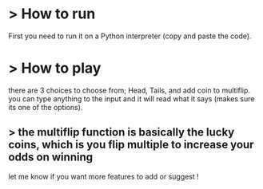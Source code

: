 # > How to run

First you need to run it on a Python interpreter (copy and paste the code).

# > How to play

there are 3 choices to choose from; Head, Tails, and add coin to multiflip.
you can type anything to the input and it will read what it says (makes sure its one of the options).

## > the multiflip function is basically the lucky coins, which is you flip multiple to increase your odds on winning

let me know if you want more features to add or suggest !
